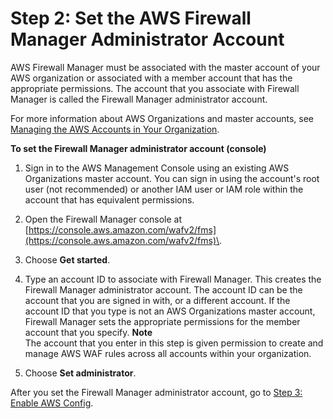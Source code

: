 # Step 2: Set the AWS Firewall Manager Administrator Account<a name="enable-integration"></a>

AWS Firewall Manager must be associated with the master account of your AWS organization or associated with a member account that has the appropriate permissions\. The account that you associate with Firewall Manager is called the Firewall Manager administrator account\. 

For more information about AWS Organizations and master accounts, see [Managing the AWS Accounts in Your Organization](https://docs.aws.amazon.com/organizations/latest/userguide/orgs_manage_accounts.html)\.<a name="enable-integration-procedure-console"></a>

**To set the Firewall Manager administrator account \(console\)**

1. Sign in to the AWS Management Console using an existing AWS Organizations master account\. You can sign in using the account's root user \(not recommended\) or another IAM user or IAM role within the account that has equivalent permissions\.

1. Open the Firewall Manager console at [https://console.aws.amazon.com/wafv2/fms](https://console.aws.amazon.com/wafv2/fms)\. 

1. Choose **Get started**\.

1. Type an account ID to associate with Firewall Manager\. This creates the Firewall Manager administrator account\. The account ID can be the account that you are signed in with, or a different account\. If the account ID that you type is not an AWS Organizations master account, Firewall Manager sets the appropriate permissions for the member account that you specify\.
**Note**  
The account that you enter in this step is given permission to create and manage AWS WAF rules across all accounts within your organization\.

1. Choose **Set administrator**\.

After you set the Firewall Manager administrator account, go to [Step 3: Enable AWS Config](enable-config.md)\.